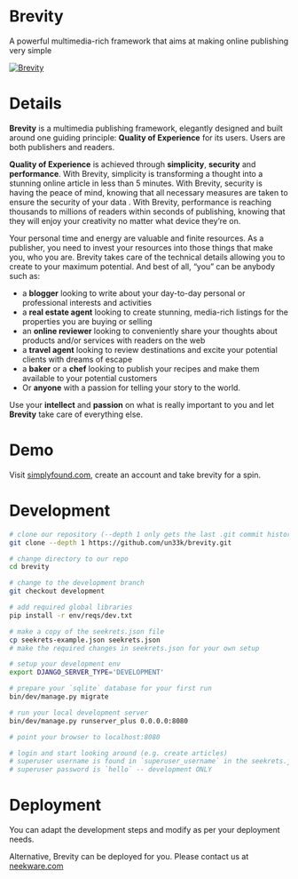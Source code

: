 # Brevity
A powerful multimedia-rich framework that aims at making online publishing very simple

[![Brevity](https://img.youtube.com/vi/NQXxNyJmBr8/maxresdefault.jpg)](http://youtu.be/NQXxNyJmBr8)

# Details
**Brevity** is a multimedia publishing framework, elegantly designed and built around one guiding principle: **Quality of Experience** for its users. Users are both publishers and readers.

**Quality of Experience** is achieved through **simplicity**, **security** and **performance**. With Brevity, simplicity is transforming a thought into a stunning online article in less than 5 minutes. With Brevity, security is having the peace of mind, knowing that all necessary measures are taken to ensure the security of your data . With Brevity, performance is reaching thousands to millions of readers within seconds of publishing, knowing that they will enjoy your creativity no matter what device they’re on.

Your personal time and energy are valuable and finite resources. As a publisher, you need to invest your resources into those things that make you, who you are. Brevity takes care of the technical details allowing you to create to your maximum potential. And best of all, “you” can be anybody such as:

- a **blogger** looking to write about your day-to-day personal or professional interests and activities
- a **real estate agent** looking to create stunning, media-rich listings for the properties you are buying or selling
- an **online reviewer** looking to conveniently share your thoughts about products and/or services with readers on the web
- a **travel agent** looking to review destinations and excite your potential clients with dreams of escape
- a **baker** or a **chef** looking to publish your recipes and make them available to your potential customers
- Or **anyone** with a passion for telling your story to the world.

Use your **intellect** and **passion** on what is really important to you and let **Brevity** take care of everything else.


# Demo
Visit [simplyfound.com](https://simplyfound.com), create an account and take brevity for a spin.


# Development

```bash
# clone our repository (--depth 1 only gets the last .git commit history)
git clone --depth 1 https://github.com/un33k/brevity.git

# change directory to our repo
cd brevity

# change to the development branch
git checkout development

# add required global libraries
pip install -r env/reqs/dev.txt

# make a copy of the seekrets.json file
cp seekrets-example.json seekrets.json
# make the required changes in seekrets.json for your own setup

# setup your development env
export DJANGO_SERVER_TYPE='DEVELOPMENT'

# prepare your `sqlite` database for your first run
bin/dev/manage.py migrate

# run your local development server
bin/dev/manage.py runserver_plus 0.0.0.0:8080

# point your browser to localhost:8080

# login and start looking around (e.g. create articles)
# superuser username is found in `superuser_username` in the seekrets.json file
# superuser password is `hello` -- development ONLY
```


# Deployment
You can adapt the development steps and modify as per your deployment needs.

Alternative, Brevity can be deployed for you.
Please contact us at [neekware.com](http://neekware.com)

